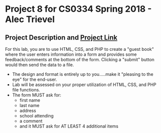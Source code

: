 # Project 8 for CS0334 Spring 2018 - Alec Trievel

## Project Description and [Project Link](http://www.alectrievel.com/schoolwork/CS0334/project8/guestbook.html)

For this lab, you are to use HTML, CSS, and PHP to create a "guest book" where the user enters information into a form and provides some feedback/comments at the bottom of the form.  Clicking a "submit" button would then send the data to a file.

* The design and format is entirely up to you.....make it "pleasing to the eye" for the end-user.
* Lab will be assessed on your proper utilization of HTML, CSS, and PHP file functions.
* The form MUST ask for:
  * first name
  * last name
  * address
  * school attending 
  * a comment
  * and it MUST ask for AT LEAST 4 additional items
